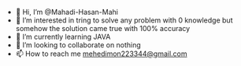 - 👋 Hi, I’m @Mahadi-Hasan-Mahi
- 👀 I’m interested in tring to solve any problem with 0 knowledge but somehow the solution came true with 100% accuracy
- 🌱 I’m currently learning JAVA
- 💞️ I’m looking to collaborate on nothing
- 📫 How to reach me mehedimon223344@gmail.com

<!---
Mahadi-Hasan-Mahi/Mahadi-Hasan-Mahi is a ✨ special ✨ repository because its `README.md` (this file) appears on your GitHub profile.
You can click the Preview link to take a look at your changes.
--->
